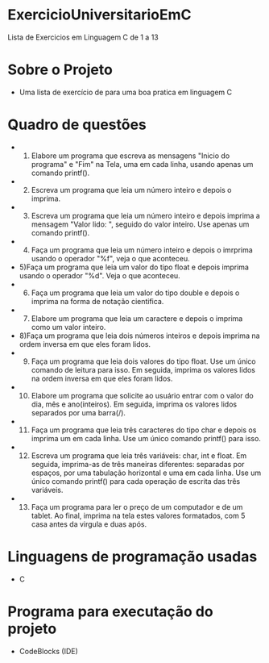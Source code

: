 # ExercicioUniversitarioEmC
 Lista de Exercicios em Linguagem C de 1 a 13

# Sobre o Projeto

- Uma lista de exercício de para uma boa pratica em linguagem C

# Quadro de questões

- 1) Elabore um programa que escreva as mensagens "Inicio do programa" e "Fim" na Tela, uma em cada linha, usando apenas um comando printf().
- 2) Escreva um programa que leia um número inteiro e depois o imprima.
- 3) Escreva um programa que leia um número inteiro e depois imprima a mensagem "Valor lido: ", seguido do valor inteiro. Use apenas um comando printf().
- 4) Faça um programa que leia um número inteiro e depois o imrprima usando o operador "%f", veja o que aconteceu.
- 5)Faça um programa que leia um valor do tipo float e depois imprima usando o operador "%d". Veja o que aconteceu.
- 6) Faça um programa que leia um valor do tipo double e depois o imprima na forma de notação cientifica.
- 7) Elabore um programa que leia um caractere e depois o imprima como um valor inteiro.
- 8)Faça um programa que leia dois números inteiros e depois imprima na ordem inversa em que eles foram lidos.
- 9) Faça um programa que leia dois valores do tipo float. Use um único comando de leitura para isso. Em seguida, imprima os valores lidos na ordem inversa em que eles foram lidos.
- 10) Elabore um programa que solicite ao usuário entrar com o valor do dia, mês e ano(inteiros). Em seguida, imprima os valores lidos separados por uma barra(/).
- 11) Faça um programa que leia três caracteres do tipo char e depois os imprima um em cada linha. Use um único comando printf() para isso.
- 12) Escreva um programa que leia três variáveis: char, int e float. Em seguida, imprima-as de três maneiras diferentes: separadas por espaços, por uma tabulação horizontal e uma em cada linha. Use um único comando printf() para cada operação de escrita das três variáveis.
- 13) Faça um programa para ler o preço de um computador e de um tablet.
Ao final, imprima na tela estes valores formatados, com 5 casa antes da virgula e duas após.

# Linguagens de programação usadas
- C

# Programa para executação do projeto
- CodeBlocks (IDE)

